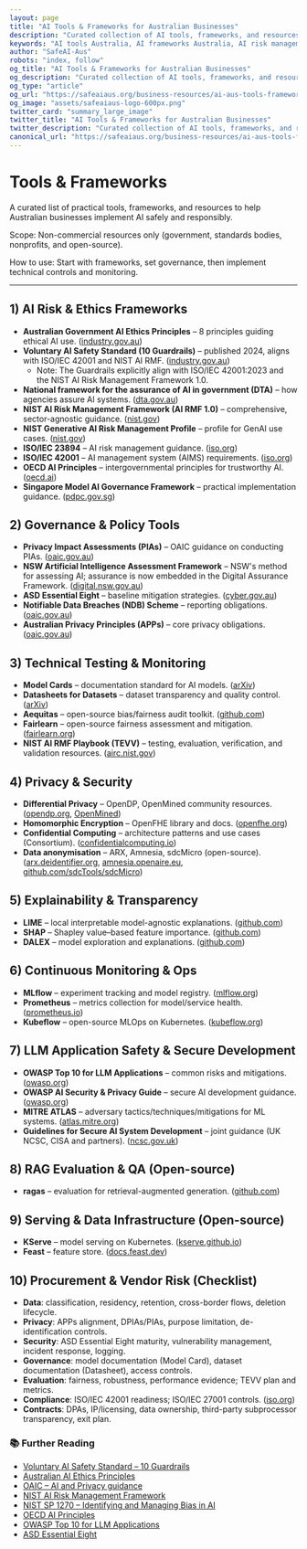 ```yaml
---
layout: page
title: "AI Tools & Frameworks for Australian Businesses"
description: "Curated collection of AI tools, frameworks, and resources for Australian businesses implementing AI safely and responsibly. Includes risk management, governance, and technical testing tools."
keywords: "AI tools Australia, AI frameworks Australia, AI risk management tools, AI governance tools, AI testing tools, Australian AI resources, AI safety tools, AI compliance tools"
author: "SafeAI-Aus"
robots: "index, follow"
og_title: "AI Tools & Frameworks for Australian Businesses"
og_description: "Curated collection of AI tools, frameworks, and resources for Australian businesses"
og_type: "article"
og_url: "https://safeaiaus.org/business-resources/ai-aus-tools-frameworks/"
og_image: "assets/safeaiaus-logo-600px.png"
twitter_card: "summary_large_image"
twitter_title: "AI Tools & Frameworks for Australian Businesses"
twitter_description: "Curated collection of AI tools, frameworks, and resources for Australian businesses"
canonical_url: "https://safeaiaus.org/business-resources/ai-aus-tools-frameworks/"
---
```


# Tools & Frameworks

A curated list of practical tools, frameworks, and resources to help Australian businesses implement AI safely and responsibly.

Scope: Non-commercial resources only (government, standards bodies, nonprofits, and open-source). 

How to use: Start with frameworks, set governance, then implement technical controls and monitoring.

---

## 1) AI Risk & Ethics Frameworks
- **Australian Government AI Ethics Principles** – 8 principles guiding ethical AI use. ([industry.gov.au](https://industry.gov.au/ai-ethics))
- **Voluntary AI Safety Standard (10 Guardrails)** – published 2024, aligns with ISO/IEC 42001 and NIST AI RMF. ([industry.gov.au](https://www.industry.gov.au/publications/voluntary-ai-safety-standard))
  - Note: The Guardrails explicitly align with ISO/IEC 42001:2023 and the NIST AI Risk Management Framework 1.0.
- **National framework for the assurance of AI in government (DTA)** – how agencies assure AI systems. ([dta.gov.au](https://www.dta.gov.au/guidance-and-tools/assurance/national-framework-assurance-ai-government))
- **NIST AI Risk Management Framework (AI RMF 1.0)** – comprehensive, sector-agnostic guidance. ([nist.gov](https://www.nist.gov/itl/ai-risk-management-framework))
- **NIST Generative AI Risk Management Profile** – profile for GenAI use cases. ([nist.gov](https://www.nist.gov/itl/ai-risk-management-framework/generative-ai-profile))
- **ISO/IEC 23894** – AI risk management guidance. ([iso.org](https://www.iso.org/standard/77304.html))
- **ISO/IEC 42001** – AI management system (AIMS) requirements. ([iso.org](https://www.iso.org/standard/81230.html))
- **OECD AI Principles** – intergovernmental principles for trustworthy AI. ([oecd.ai](https://oecd.ai/en/ai-principles))
- **Singapore Model AI Governance Framework** – practical implementation guidance. ([pdpc.gov.sg](https://www.pdpc.gov.sg/help-and-resources/2020/01/model-ai-governance-framework))

## 2) Governance & Policy Tools
- **Privacy Impact Assessments (PIAs)** – OAIC guidance on conducting PIAs. ([oaic.gov.au](https://www.oaic.gov.au/privacy/privacy-guidance-and-resources/privacy-impact-assessments))
- **NSW Artificial Intelligence Assessment Framework** – NSW's method for assessing AI; assurance is now embedded in the Digital Assurance Framework. ([digital.nsw.gov.au](https://www.digital.nsw.gov.au/policy/artificial-intelligence/ai-assessment-framework))
- **ASD Essential Eight** – baseline mitigation strategies. ([cyber.gov.au](https://www.cyber.gov.au/resources-business-and-government/essential-eight))
- **Notifiable Data Breaches (NDB) Scheme** – reporting obligations. ([oaic.gov.au](https://www.oaic.gov.au/privacy/notifiable-data-breaches))
- **Australian Privacy Principles (APPs)** – core privacy obligations. ([oaic.gov.au](https://www.oaic.gov.au/privacy/australian-privacy-principles))

## 3) Technical Testing & Monitoring
- **Model Cards** – documentation standard for AI models. ([arXiv](https://arxiv.org/abs/1810.03993))
- **Datasheets for Datasets** – dataset transparency and quality control. ([arXiv](https://arxiv.org/abs/1803.09010))
- **Aequitas** – open-source bias/fairness audit toolkit. ([github.com](https://github.com/dssg/aequitas))
- **Fairlearn** – open-source fairness assessment and mitigation. ([fairlearn.org](https://fairlearn.org/))
- **NIST AI RMF Playbook (TEVV)** – testing, evaluation, verification, and validation resources. ([airc.nist.gov](https://airc.nist.gov/Playbook))

## 4) Privacy & Security
- **Differential Privacy** – OpenDP, OpenMined community resources. ([opendp.org](https://opendp.org/), [OpenMined](https://github.com/OpenMined))
- **Homomorphic Encryption** – OpenFHE library and docs. ([openfhe.org](https://openfhe.org/))
- **Confidential Computing** – architecture patterns and use cases (Consortium). ([confidentialcomputing.io](https://confidentialcomputing.io/))
- **Data anonymisation** – ARX, Amnesia, sdcMicro (open-source). ([arx.deidentifier.org](https://arx.deidentifier.org/), [amnesia.openaire.eu](https://amnesia.openaire.eu/), [github.com/sdcTools/sdcMicro](https://github.com/sdcTools/sdcMicro))

## 5) Explainability & Transparency
- **LIME** – local interpretable model-agnostic explanations. ([github.com](https://github.com/marcotcr/lime))
- **SHAP** – Shapley value–based feature importance. ([github.com](https://github.com/shap/shap))
- **DALEX** – model exploration and explanations. ([github.com](https://github.com/ModelOriented/DALEX))

## 6) Continuous Monitoring & Ops
- **MLflow** – experiment tracking and model registry. ([mlflow.org](https://mlflow.org/))
- **Prometheus** – metrics collection for model/service health. ([prometheus.io](https://prometheus.io/))
- **Kubeflow** – open-source MLOps on Kubernetes. ([kubeflow.org](https://www.kubeflow.org/))

## 7) LLM Application Safety & Secure Development
- **OWASP Top 10 for LLM Applications** – common risks and mitigations. ([owasp.org](https://owasp.org/www-project-top-10-for-large-language-model-applications/))
- **OWASP AI Security & Privacy Guide** – secure AI development guidance. ([owasp.org](https://owasp.org/www-project-ai-security-and-privacy-guide/))
- **MITRE ATLAS** – adversary tactics/techniques/mitigations for ML systems. ([atlas.mitre.org](https://atlas.mitre.org/))
- **Guidelines for Secure AI System Development** – joint guidance (UK NCSC, CISA and partners). ([ncsc.gov.uk](https://www.ncsc.gov.uk/guidance/guidelines-for-secure-ai-system-development))

## 8) RAG Evaluation & QA (Open-source)
- **ragas** – evaluation for retrieval-augmented generation. ([github.com](https://github.com/explodinggradients/ragas))

## 9) Serving & Data Infrastructure (Open-source)
- **KServe** – model serving on Kubernetes. ([kserve.github.io](https://kserve.github.io/))
- **Feast** – feature store. ([docs.feast.dev](https://docs.feast.dev/))

## 10) Procurement & Vendor Risk (Checklist)
- **Data**: classification, residency, retention, cross-border flows, deletion lifecycle.
- **Privacy**: APPs alignment, DPIAs/PIAs, purpose limitation, de-identification controls.
- **Security**: ASD Essential Eight maturity, vulnerability management, incident response, logging.
- **Governance**: model documentation (Model Card), dataset documentation (Datasheet), access controls.
- **Evaluation**: fairness, robustness, performance evidence; TEVV plan and metrics.
- **Compliance**: ISO/IEC 42001 readiness; ISO/IEC 27001 controls. ([iso.org](https://www.iso.org/isoiec-27001-information-security.html))
- **Contracts**: DPAs, IP/licensing, data ownership, third-party subprocessor transparency, exit plan.

### 📚 Further Reading
- [Voluntary AI Safety Standard – 10 Guardrails](https://www.industry.gov.au/publications/voluntary-ai-safety-standard)
- [Australian AI Ethics Principles](https://industry.gov.au/ai-ethics)
- [OAIC – AI and Privacy guidance](https://www.oaic.gov.au)
- [NIST AI Risk Management Framework](https://www.nist.gov/itl/ai-risk-management-framework)
- [NIST SP 1270 – Identifying and Managing Bias in AI](https://doi.org/10.6028/NIST.SP.1270)
- [OECD AI Principles](https://oecd.ai/en/ai-principles)
- [OWASP Top 10 for LLM Applications](https://owasp.org/www-project-top-10-for-large-language-model-applications/)
- [ASD Essential Eight](https://www.cyber.gov.au/resources-business-and-government/essential-eight)
